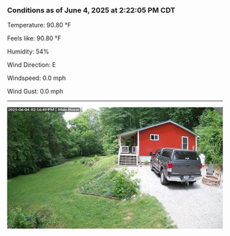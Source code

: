 ### Conditions as of June 4, 2025 at 2:22:05 PM CDT 

Temperature: 90.80 &deg;F

Feels like: 90.80 &deg;F

Humidity: 54%

Wind Direction: E

Windspeed: 0.0 mph

Wind Gust: 0.0 mph

---

<img src="./images/latest.jpeg"/>

